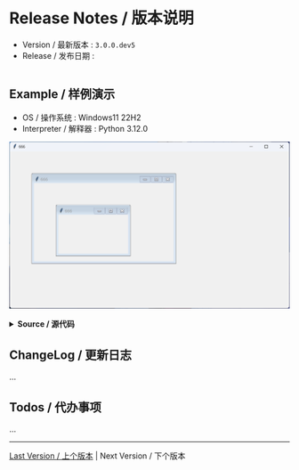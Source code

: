 Release Notes / 版本说明
=======================

* Version / 最新版本 : `3.0.0.dev5`
* Release / 发布日期 : 

```

```

Example / 样例演示
-----------------

* OS / 操作系统 : Windows11 22H2
* Interpreter / 解释器 : Python 3.12.0

![png](example.png)

<details><summary><b>Source / 源代码</b></summary>

```python
import tkintertools_dev as tkt

tk = tkt.Tk(title="666")
tk.after(1, tk.center)

nestedTk = tkt.NestedTk(tk, size_expand="xy", position_expand="xy")
# nestedTk.after(1, nestedTk.center)

nestedTk_2 = tkt.NestedTk(nestedTk, size_expand="xy",
                          position_expand="xy", size=(320, 180))

# toplevel = tkt.Toplevel(tk, state="zoomed")
# toplevel.center()

tk.mainloop()
```

</details>

ChangeLog / 更新日志
-------------------

...

Todos / 代办事项
---------------

...

---
[Last Version / 上个版本](../2.6.11/News.md) | Next Version / 下个版本
